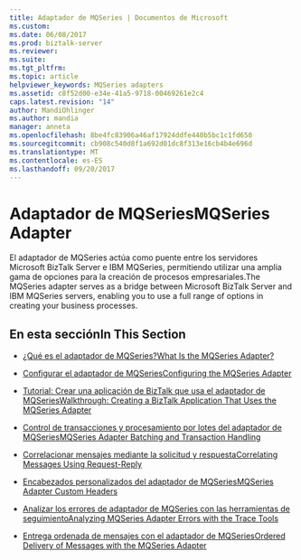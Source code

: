 ```yaml
---
title: Adaptador de MQSeries | Documentos de Microsoft
ms.custom: 
ms.date: 06/08/2017
ms.prod: biztalk-server
ms.reviewer: 
ms.suite: 
ms.tgt_pltfrm: 
ms.topic: article
helpviewer_keywords: MQSeries adapters
ms.assetid: c8f52d00-e34e-41a5-9718-00469261e2c4
caps.latest.revision: "14"
author: MandiOhlinger
ms.author: mandia
manager: anneta
ms.openlocfilehash: 8be4fc83906a46af17924ddfe440b5bc1c1fd650
ms.sourcegitcommit: cb908c540d8f1a692d01dc8f313e16cb4b4e696d
ms.translationtype: MT
ms.contentlocale: es-ES
ms.lasthandoff: 09/20/2017
---
```

# <a name="mqseries-adapter"></a><span data-ttu-id="75a14-102">Adaptador de MQSeries</span><span class="sxs-lookup"><span data-stu-id="75a14-102">MQSeries Adapter</span></span>
<span data-ttu-id="75a14-103">El adaptador de MQSeries actúa como puente entre los servidores Microsoft BizTalk Server e IBM MQSeries, permitiendo utilizar una amplia gama de opciones para la creación de procesos empresariales.</span><span class="sxs-lookup"><span data-stu-id="75a14-103">The MQSeries adapter serves as a bridge between Microsoft BizTalk Server and IBM MQSeries servers, enabling you to use a full range of options in creating your business processes.</span></span>  
  
## <a name="in-this-section"></a><span data-ttu-id="75a14-104">En esta sección</span><span class="sxs-lookup"><span data-stu-id="75a14-104">In This Section</span></span>  
  
-   [<span data-ttu-id="75a14-105">¿Qué es el adaptador de MQSeries?</span><span class="sxs-lookup"><span data-stu-id="75a14-105">What Is the MQSeries Adapter?</span></span>](../core/what-is-the-mqseries-adapter.md)  
  
-   [<span data-ttu-id="75a14-106">Configurar el adaptador de MQSeries</span><span class="sxs-lookup"><span data-stu-id="75a14-106">Configuring the MQSeries Adapter</span></span>](../core/configuring-the-mqseries-adapter.md)  
  
-   [<span data-ttu-id="75a14-107">Tutorial: Crear una aplicación de BizTalk que usa el adaptador de MQSeries</span><span class="sxs-lookup"><span data-stu-id="75a14-107">Walkthrough: Creating a BizTalk Application That Uses the MQSeries Adapter</span></span>](../core/walkthrough-creating-a-biztalk-application-that-uses-the-mqseries-adapter.md)  
  
-   [<span data-ttu-id="75a14-108">Control de transacciones y procesamiento por lotes del adaptador de MQSeries</span><span class="sxs-lookup"><span data-stu-id="75a14-108">MQSeries Adapter Batching and Transaction Handling</span></span>](../core/mqseries-adapter-batching-and-transaction-handling.md)  
  
-   [<span data-ttu-id="75a14-109">Correlacionar mensajes mediante la solicitud y respuesta</span><span class="sxs-lookup"><span data-stu-id="75a14-109">Correlating Messages Using Request-Reply</span></span>](../core/correlating-messages-using-request-reply.md)  
  
-   [<span data-ttu-id="75a14-110">Encabezados personalizados del adaptador de MQSeries</span><span class="sxs-lookup"><span data-stu-id="75a14-110">MQSeries Adapter Custom Headers</span></span>](../core/mqseries-adapter-custom-headers.md)  
  
-   [<span data-ttu-id="75a14-111">Analizar los errores de adaptador de MQSeries con las herramientas de seguimiento</span><span class="sxs-lookup"><span data-stu-id="75a14-111">Analyzing MQSeries Adapter Errors with the Trace Tools</span></span>](../core/analyzing-mqseries-adapter-errors-with-the-trace-tools.md)  
  
-   [<span data-ttu-id="75a14-112">Entrega ordenada de mensajes con el adaptador de MQSeries</span><span class="sxs-lookup"><span data-stu-id="75a14-112">Ordered Delivery of Messages with the MQSeries Adapter</span></span>](../core/ordered-delivery-of-messages-with-the-mqseries-adapter.md)